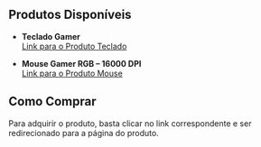 ## Produtos Disponíveis  

- **Teclado Gamer**  
  [Link para o Produto Teclado](https://s.shopee.com.br/1VjbAFJQ7S)  

- **Mouse Gamer RGB – 16000 DPI**  
  [Link para o Produto Mouse](https://s.shopee.com.br/AKL1Gn9Zax)  

## Como Comprar  

Para adquirir o produto, basta clicar no link correspondente e ser redirecionado para a página do produto.



